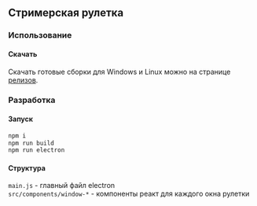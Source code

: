 ## Стримерская рулетка

### Использование

#### Скачать

Скачать готовые сборки для Windows и Linux можно на странице [релизов](https://github.com/zelenskyds/steam-roulette/releases).

### Разработка

#### Запуск
```bash
npm i
npm run build
npm run electron
```

#### Структура

`main.js` - главный файл electron<br/>
`src/components/window-*` - компоненты реакт для каждого окна рулетки